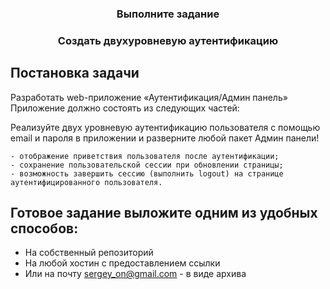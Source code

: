 <h3 align="center">Выполните задание</h3>
<h3 align="center">Создать двухуровневую аутентификацию</h3>


## Постановка задачи

Разработать web-приложение «Аутентификация/Админ панель» Приложение должно состоять из следующих частей:


Реализуйте двух уровневую аутентификацию пользователя с помощью email и пароля в приложении и разверните любой пакет Админ панели!
  
    - отображение приветствия пользователя после аутентификации;
    - сохранение пользовательской сессии при обновлении страницы;
    - возможность завершить сессию (выполнить logout) на странице аутентифицированного пользователя.

    

## Готовое задание выложите одним из удобных способов:

- На собственный репозиторий
- На любой хостин с предоставлением ссылки
- Или на почту sergey_on@gmail.com - в виде архива
